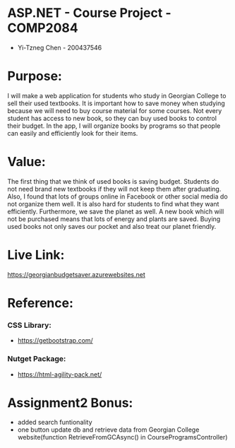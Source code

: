 # ASP.NET - Course Project - COMP2084 
- Yi-Tzneg Chen - 200437546
# Purpose:
I will make a web application for students who study in Georgian College to sell their used
textbooks. It is important how to save money when studying because we will need to buy course
material for some courses. Not every student has access to new book, so they can buy used books to
control their budget. In the app, I will organize books by programs so that people can easily and
efficiently look for their items.
# Value:
The first thing that we think of used books is saving budget. Students do not need brand new
textbooks if they will not keep them after graduating. Also, I found that lots of groups online in
Facebook or other social media do not organize them well. It is also hard for students to find what they
want efficiently. Furthermore, we save the planet as well. A new book which will not be purchased
means that lots of energy and plants are saved. Buying used books not only saves our pocket and also
treat our planet friendly.
# Live Link:
https://georgianbudgetsaver.azurewebsites.net
# Reference:
### CSS Library:
- https://getbootstrap.com/
### Nutget Package:
- https://html-agility-pack.net/
# Assignment2 Bonus:

- added search funtionality
- one button update db and retrieve data from Georgian College website(function RetrieveFromGCAsync() in CourseProgramsController)
